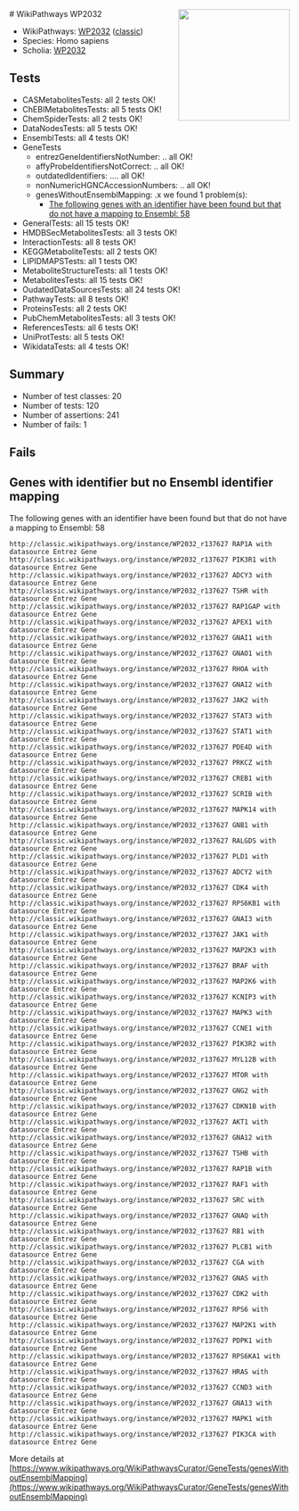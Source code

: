 <img style="float: right; width: 200px" src="https://upload.wikimedia.org/wikipedia/commons/thumb/8/83/Wplogo_with_text_500.png/640px-Wplogo_with_text_500.png" />
# WikiPathways WP2032

* WikiPathways: [WP2032](https://wikipathways.org/pathways/WP2032) ([classic](https://classic.wikipathways.org/instance/WP2032))
* Species: Homo sapiens
* Scholia: [WP2032](https://scholia.toolforge.org/wikipathways/WP2032)
## Tests
* CASMetabolitesTests: all 2 tests OK!
* ChEBIMetabolitesTests: all 5 tests OK!
* ChemSpiderTests: all 2 tests OK!
* DataNodesTests: all 5 tests OK!
* EnsemblTests: all 4 tests OK!
* GeneTests
    * entrezGeneIdentifiersNotNumber: .. all OK!
    * affyProbeIdentifiersNotCorrect: .. all OK!
    * outdatedIdentifiers: .... all OK!
    * nonNumericHGNCAccessionNumbers: .. all OK!
    * genesWithoutEnsemblMapping: .x we found 1 problem(s):
        * [The following genes with an identifier have been found but that do not have a mapping to Ensembl: 58](#c4e54391)
* GeneralTests: all 15 tests OK!
* HMDBSecMetabolitesTests: all 3 tests OK!
* InteractionTests: all 8 tests OK!
* KEGGMetaboliteTests: all 2 tests OK!
* LIPIDMAPSTests: all 1 tests OK!
* MetaboliteStructureTests: all 1 tests OK!
* MetabolitesTests: all 15 tests OK!
* OudatedDataSourcesTests: all 24 tests OK!
* PathwayTests: all 8 tests OK!
* ProteinsTests: all 2 tests OK!
* PubChemMetabolitesTests: all 3 tests OK!
* ReferencesTests: all 6 tests OK!
* UniProtTests: all 5 tests OK!
* WikidataTests: all 4 tests OK!


## Summary

* Number of test classes: 20
* Number of tests: 120
* Number of assertions: 241
* Number of fails: 1

## Fails

<a name="c4e54391" />

## Genes with identifier but no Ensembl identifier mapping

The following genes with an identifier have been found but that do not have a mapping to Ensembl: 58
```
http://classic.wikipathways.org/instance/WP2032_r137627 RAP1A with datasource Entrez Gene
http://classic.wikipathways.org/instance/WP2032_r137627 PIK3R1 with datasource Entrez Gene
http://classic.wikipathways.org/instance/WP2032_r137627 ADCY3 with datasource Entrez Gene
http://classic.wikipathways.org/instance/WP2032_r137627 TSHR with datasource Entrez Gene
http://classic.wikipathways.org/instance/WP2032_r137627 RAP1GAP with datasource Entrez Gene
http://classic.wikipathways.org/instance/WP2032_r137627 APEX1 with datasource Entrez Gene
http://classic.wikipathways.org/instance/WP2032_r137627 GNAI1 with datasource Entrez Gene
http://classic.wikipathways.org/instance/WP2032_r137627 GNAO1 with datasource Entrez Gene
http://classic.wikipathways.org/instance/WP2032_r137627 RHOA with datasource Entrez Gene
http://classic.wikipathways.org/instance/WP2032_r137627 GNAI2 with datasource Entrez Gene
http://classic.wikipathways.org/instance/WP2032_r137627 JAK2 with datasource Entrez Gene
http://classic.wikipathways.org/instance/WP2032_r137627 STAT3 with datasource Entrez Gene
http://classic.wikipathways.org/instance/WP2032_r137627 STAT1 with datasource Entrez Gene
http://classic.wikipathways.org/instance/WP2032_r137627 PDE4D with datasource Entrez Gene
http://classic.wikipathways.org/instance/WP2032_r137627 PRKCZ with datasource Entrez Gene
http://classic.wikipathways.org/instance/WP2032_r137627 CREB1 with datasource Entrez Gene
http://classic.wikipathways.org/instance/WP2032_r137627 SCRIB with datasource Entrez Gene
http://classic.wikipathways.org/instance/WP2032_r137627 MAPK14 with datasource Entrez Gene
http://classic.wikipathways.org/instance/WP2032_r137627 GNB1 with datasource Entrez Gene
http://classic.wikipathways.org/instance/WP2032_r137627 RALGDS with datasource Entrez Gene
http://classic.wikipathways.org/instance/WP2032_r137627 PLD1 with datasource Entrez Gene
http://classic.wikipathways.org/instance/WP2032_r137627 ADCY2 with datasource Entrez Gene
http://classic.wikipathways.org/instance/WP2032_r137627 CDK4 with datasource Entrez Gene
http://classic.wikipathways.org/instance/WP2032_r137627 RPS6KB1 with datasource Entrez Gene
http://classic.wikipathways.org/instance/WP2032_r137627 GNAI3 with datasource Entrez Gene
http://classic.wikipathways.org/instance/WP2032_r137627 JAK1 with datasource Entrez Gene
http://classic.wikipathways.org/instance/WP2032_r137627 MAP2K3 with datasource Entrez Gene
http://classic.wikipathways.org/instance/WP2032_r137627 BRAF with datasource Entrez Gene
http://classic.wikipathways.org/instance/WP2032_r137627 MAP2K6 with datasource Entrez Gene
http://classic.wikipathways.org/instance/WP2032_r137627 KCNIP3 with datasource Entrez Gene
http://classic.wikipathways.org/instance/WP2032_r137627 MAPK3 with datasource Entrez Gene
http://classic.wikipathways.org/instance/WP2032_r137627 CCNE1 with datasource Entrez Gene
http://classic.wikipathways.org/instance/WP2032_r137627 PIK3R2 with datasource Entrez Gene
http://classic.wikipathways.org/instance/WP2032_r137627 MYL12B with datasource Entrez Gene
http://classic.wikipathways.org/instance/WP2032_r137627 MTOR with datasource Entrez Gene
http://classic.wikipathways.org/instance/WP2032_r137627 GNG2 with datasource Entrez Gene
http://classic.wikipathways.org/instance/WP2032_r137627 CDKN1B with datasource Entrez Gene
http://classic.wikipathways.org/instance/WP2032_r137627 AKT1 with datasource Entrez Gene
http://classic.wikipathways.org/instance/WP2032_r137627 GNA12 with datasource Entrez Gene
http://classic.wikipathways.org/instance/WP2032_r137627 TSHB with datasource Entrez Gene
http://classic.wikipathways.org/instance/WP2032_r137627 RAP1B with datasource Entrez Gene
http://classic.wikipathways.org/instance/WP2032_r137627 RAF1 with datasource Entrez Gene
http://classic.wikipathways.org/instance/WP2032_r137627 SRC with datasource Entrez Gene
http://classic.wikipathways.org/instance/WP2032_r137627 GNAQ with datasource Entrez Gene
http://classic.wikipathways.org/instance/WP2032_r137627 RB1 with datasource Entrez Gene
http://classic.wikipathways.org/instance/WP2032_r137627 PLCB1 with datasource Entrez Gene
http://classic.wikipathways.org/instance/WP2032_r137627 CGA with datasource Entrez Gene
http://classic.wikipathways.org/instance/WP2032_r137627 GNAS with datasource Entrez Gene
http://classic.wikipathways.org/instance/WP2032_r137627 CDK2 with datasource Entrez Gene
http://classic.wikipathways.org/instance/WP2032_r137627 RPS6 with datasource Entrez Gene
http://classic.wikipathways.org/instance/WP2032_r137627 MAP2K1 with datasource Entrez Gene
http://classic.wikipathways.org/instance/WP2032_r137627 PDPK1 with datasource Entrez Gene
http://classic.wikipathways.org/instance/WP2032_r137627 RPS6KA1 with datasource Entrez Gene
http://classic.wikipathways.org/instance/WP2032_r137627 HRAS with datasource Entrez Gene
http://classic.wikipathways.org/instance/WP2032_r137627 CCND3 with datasource Entrez Gene
http://classic.wikipathways.org/instance/WP2032_r137627 GNA13 with datasource Entrez Gene
http://classic.wikipathways.org/instance/WP2032_r137627 MAPK1 with datasource Entrez Gene
http://classic.wikipathways.org/instance/WP2032_r137627 PIK3CA with datasource Entrez Gene
```

More details at [https://www.wikipathways.org/WikiPathwaysCurator/GeneTests/genesWithoutEnsemblMapping](https://www.wikipathways.org/WikiPathwaysCurator/GeneTests/genesWithoutEnsemblMapping)

